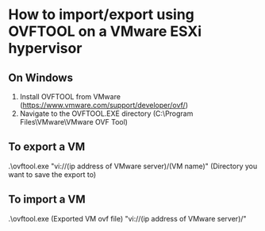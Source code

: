 # How to import/export using OVFTOOL on a VMware ESXi hypervisor

## On Windows
1. Install OVFTOOL from VMware (https://www.vmware.com/support/developer/ovf/)
2. Navigate to the OVFTOOL.EXE directory (C:\Program Files\VMware\VMware OVF Tool\)

## To export a VM
.\ovftool.exe "vi://(ip address of VMware server)/(VM name)" (Directory you want to save the export to)

## To import a VM
.\ovftool.exe (Exported VM ovf file) "vi://(ip address of VMware server)/"
